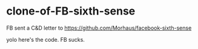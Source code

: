 # clone-of-FB-sixth-sense
FB sent a C&amp;D letter to https://github.com/Morhaus/facebook-sixth-sense

yolo here's the code. FB sucks.
